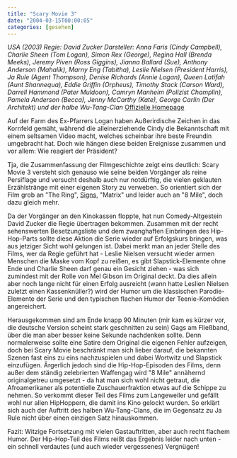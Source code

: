 ```yaml
---
title: "Scary Movie 3"
date: "2004-03-15T00:00:05"
categories: [gesehen]
---
```


*USA (2003)
Regie: David Zucker
Darsteller: Anna Faris (Cindy Campbell), Charlie Sheen (Tom Logan), Simon Rex (George), Regina Hall (Brenda Meeks), Jeremy Piven (Ross Giggins), Jianna Ballard (Sue), Anthony Anderson (Mahalik), Marny Eng (Tabitha), Leslie Nielsen (President Harris), Ja Rule (Agent Thompson), Denise Richards (Annie Logan), Queen Latifah (Aunt Shannequa), Eddie Griffin (Orpheus), Timothy Stack (Carson Ward), Darrell Hammond (Pater Muldoon), Camryn Manheim (Polizist Champlin), Pamela Anderson (Becca), Jenny McCarthy (Kate), George Carlin (Der Architekt) und der halbe Wu-Tang-Clan*
[Offizielle Homepage](http://www.scarymovie.com/)

Auf der Farm des Ex-Pfarrers Logan haben Außerirdische Zeichen in das Kornfeld gemäht, während die alleinerziehende Cindy die Bekanntschaft mit einem seltsamen Video macht, welches scheinbar ihre beste Freundin umgebracht hat. Doch wie hängen diese beiden Ereignisse zusammen und vor allem: Wie reagiert der Präsident?

Tja, die Zusammenfassung der Filmgeschichte zeigt eins deutlich: Scary Movie 3 versteht sich genauso wie seine beiden Vorgänger als reine Persiflage und versucht deshalb auch nur notdürftig, die vielen geklauten Erzählstränge mit einer eigenen Story zu verweben. So orientiert sich der Film grob an "The Ring", [Signs](/2002/09/24/signs-zeichen/), "Matrix" und leider auch an "8 Mile", doch dazu gleich mehr.

Da der Vorgänger an den Kinokassen floppte, hat nun Comedy-Altgestein David Zucker die Regie übertragen bekommen. Zusammen mit der recht sehenswerten Besetzungsliste und dem zwanghaften Einbringen des Hip-Hop-Parts sollte diese Aktion die Serie wieder auf Erfolgskurs bringen, was aus jetziger Sicht wohl gelungen ist. Dabei merkt man an jeder Stelle des Films, wer da Regie geführt hat - Leslie Nielsen versucht wieder armen Menschen die Maske vom Kopf zu reißen, es gibt Slapstick-Elemente ohne Ende und Charlie Sheen darf genau ein Gesicht ziehen - was sich zumindest mit der Rolle von Mel Gibson im Original deckt. Da dies allein aber noch lange nicht für einen Erfolg ausreicht (wann hatte Leslien Nielsen zuletzt einen Kassenknüller?) wird der Humor um die klassischen Parodie-Elemente der Serie und den typischen flachen Humor der Teenie-Komödien angereichert.

Herausgekommen sind am Ende knapp 90 Minuten (mir kam es kürzer vor, die deutsche Version scheint stark geschnitten zu sein) Gags am Fließband, über die man aber besser keine Sekunde nachdenken sollte. Denn normalerweise sollte eine Satire dem Original die eigenen Fehler aufzeigen, doch bei Scary Movie beschränkt man sich lieber darauf, die bekannten Szenen fast eins zu eins nachzuspielen und dabei Wortwitz und Slapstick einzufügen. Ärgerlich jedoch sind die Hip-Hop-Episoden des Films, denn außer dem ständig zelebrierten Waffengag wird "8 Mile" annähernd originalgetreu umgesetzt - da hat man sich wohl nicht getraut, die Afroamerikaner als potentielle Zuschauerfraktion etwas auf die Schippe zu nehmen. So verkommt dieser Teil des Films zum Langeweiler und gefällt wohl nur allen HipHoppern, die damit ins Kino gelockt wurden. So erklärt sich auch der Auftritt des halben Wu-Tang-Clans, die im Gegensatz zu Ja Rule nicht über einen einzigen Satz hinauskommen.

Fazit: Witzige Fortsetzung mit vielen Gastauftritten, aber auch recht flachem Humor. Der Hip-Hop-Teil des Films reißt das Ergebnis leider nach unten - ein schnell verdautes (und auch wieder vergessenes) Vergnügen!

